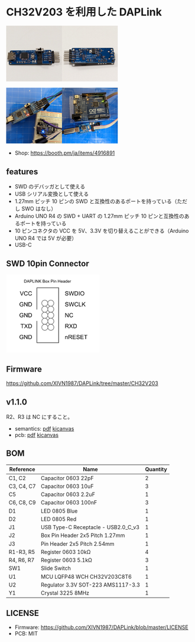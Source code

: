 # CH32V203 を利用した DAPLink

<img src="images/photo1.jpg" width="30%" /><img src="images/photo2.jpg" width="30%" />

<img src="images/photo3.jpg" width="30%" /><img src="images/photo4.jpg" width="30%" />

- Shop: https://booth.pm/ja/items/4916891

## features

- SWD のデバッガとして使える
- USB シリアル変換として使える
- 1.27mm ピッチ 10 ピンの SWD と互換性のあるポートを持っている（ただし SWO はなし）
- Arduino UNO R4 の SWD + UART の 1.27mm ピッチ 10 ピンと互換性のあるポートを持っている
- 10 ピンコネクタの VCC を 5V、3.3V を切り替えることができる（Arduino UNO R4 では 5V が必要）
- USB-C

## SWD 10pin Connector

<img src="images/swd-connector.png" width="50%" />

## Firmware

https://github.com/XIVN1987/DAPLink/tree/master/CH32V203

## v1.1.0

R2、R3 は NC にすること。

- semantics: [pdf](ch32v203-daplink-v1.1.0-semantics.pdf) [kicanvas](https://kicanvas.org/?github=https%3A%2F%2Fgithub.com%2F74th%2Fch32v203-daplink-pcb%2Fblob%2Fmain%2Fch32v203-daplink-pcb.kicad_sch)
- pcb: [pdf](ch32v203-daplink-v1.1.0-pcb.pdf) [kicanvas](https://kicanvas.org/?github=https%3A%2F%2Fgithub.com%2F74th%2Fch32v203-daplink-pcb%2Fblob%2Fmain%2Fch32v203-daplink-pcb.kicad_pcb)

## BOM

| Reference  | Name                                | Quantity |
| ---------- | ----------------------------------- | -------- |
| C1, C2     | Capacitor 0603 22pF                 | 2        |
| C3, C4, C7 | Capacitor 0603 10uF                 | 3        |
| C5         | Capacitor 0603 2.2uF                | 1        |
| C6, C8, C9 | Capacitor 0603 100nF                | 3        |
| D1         | LED 0805 Blue                       | 1        |
| D2         | LED 0805 Red                        | 1        |
| J1         | USB Type-C Receptacle - USB2.0_C_v3 | 1        |
| J2         | Box Pin Header 2x5 Pitch 1.27mm     | 1        |
| J3         | Pin Header 2x5 Pitch 2.54mm         | 1        |
| R1-R3, R5  | Register 0603 10kΩ                  | 4        |
| R4, R6, R7 | Register 0603 5.1kΩ                 | 3        |
| SW1        | Slide Switch                        | 1        |
| U1         | MCU LQFP48 WCH CH32V203C8T6         | 1        |
| U2         | Regulator 3.3V SOT-223 AMS1117-3.3  | 1        |
| Y1         | Crystal 3225 8MHz                   | 1        |

## LICENSE

- Firmware: https://github.com/XIVN1987/DAPLink/blob/master/LICENSE
- PCB: MIT
